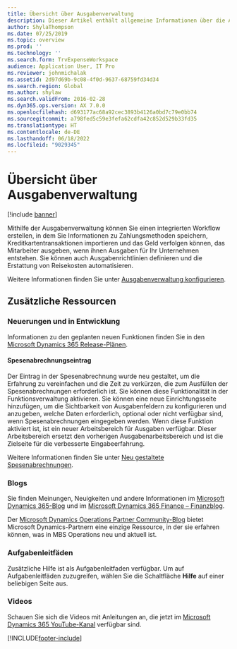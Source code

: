 ```yaml
---
title: Übersicht über Ausgabenverwaltung
description: Dieser Artikel enthält allgemeine Informationen über die Ausgabenverwaltung und Links zu weiteren Ressourcen. Mithilfe der Ausgabenverwaltung können Sie einen integrierten Workflow erstellen, in dem Sie Informationen zu Zahlungsmethoden speichern, Kreditkartentransaktionen importieren und das Geld verfolgen können, das Mitarbeiter ausgeben, wenn ihnen Ausgaben für Ihr Unternehmen entstehen.
author: ShylaThompson
ms.date: 07/25/2019
ms.topic: overview
ms.prod: ''
ms.technology: ''
ms.search.form: TrvExpenseWorkspace
audience: Application User, IT Pro
ms.reviewer: johnmichalak
ms.assetid: 2d97d69b-9c08-4f0d-9637-68759fd34d34
ms.search.region: Global
ms.author: shylaw
ms.search.validFrom: 2016-02-28
ms.dyn365.ops.version: AX 7.0.0
ms.openlocfilehash: d693177ac68a92cec3893b4126a0bd7c79e0bb74
ms.sourcegitcommit: a798fed5c59e3fefa62cdfa42c852d529b33fd35
ms.translationtype: HT
ms.contentlocale: de-DE
ms.lasthandoff: 06/18/2022
ms.locfileid: "9029345"
---
```

# <a name="expense-management-overview"></a>Übersicht über Ausgabenverwaltung

[!include [banner](../includes/banner.md)]

Mithilfe der Ausgabenverwaltung können Sie einen integrierten Workflow erstellen, in dem Sie Informationen zu Zahlungsmethoden speichern, Kreditkartentransaktionen importieren und das Geld verfolgen können, das Mitarbeiter ausgeben, wenn ihnen Ausgaben für Ihr Unternehmen entstehen. Sie können auch Ausgabenrichtlinien definieren und die Erstattung von Reisekosten automatisieren.

Weitere Informationen finden Sie unter [Ausgabenverwaltung konfigurieren](plan-expense-management.md).

## <a name="additional-resources"></a>Zusätzliche Ressourcen

### <a name="whats-new-and-in-development"></a>Neuerungen und in Entwicklung

Informationen zu den geplanten neuen Funktionen finden Sie in den [Microsoft Dynamics 365 Release-Plänen](/dynamics365/release-plans/).

#### <a name="expense-report-entry"></a>Spesenabrechnungseintrag

Der Eintrag in der Spesenabrechnung wurde neu gestaltet, um die Erfahrung zu vereinfachen und die Zeit zu verkürzen, die zum Ausfüllen der Spesenabrechnungen erforderlich ist. Sie können diese Funktionalität in der Funktionsverwaltung aktivieren. Sie können eine neue Einrichtungsseite hinzufügen, um die Sichtbarkeit von Ausgabenfeldern zu konfigurieren und anzugeben, welche Daten erforderlich, optional oder nicht verfügbar sind, wenn Spesenabrechnungen eingegeben werden. Wenn diese Funktion aktiviert ist, ist ein neuer Arbeitsbereich für Ausgaben verfügbar. Dieser Arbeitsbereich ersetzt den vorherigen Ausgabenarbeitsbereich und ist die Zielseite für die verbesserte Eingabeerfahrung.

Weitere Informationen finden Sie unter [Neu gestaltete Spesenabrechnungen](ExpenseWorkspaceNew.md).

### <a name="blogs"></a>Blogs

Sie finden Meinungen, Neuigkeiten und andere Informationen im [Microsoft Dynamics 365-Blog](https://community.dynamics.com/b/msftdynamicsblog?c=Enterprise) und im [Microsoft Dynamics 365 Finance – Finanzblog](https://community.dynamics.com/365/financeandoperations/b/financials).

Der [Microsoft Dynamics Operations Partner Community-Blog](https://community.dynamics.com/partner/b/operationspartnercommunityblog) bietet Microsoft Dynamics-Partnern eine einzige Ressource, in der sie erfahren können, was in MBS Operations neu und aktuell ist.

### <a name="task-guides"></a>Aufgabenleitfäden

Zusätzliche Hilfe ist als Aufgabenleitfaden verfügbar. Um auf Aufgabenleitfäden zuzugreifen, wählen Sie die Schaltfläche **Hilfe** auf einer beliebigen Seite aus.

### <a name="videos"></a>Videos

Schauen Sie sich die Videos mit Anleitungen an, die jetzt im [Microsoft Dynamics 365 YouTube-Kanal](https://www.youtube.com/channel/UCJGCg4rB3QSs8y_1FquelBQ) verfügbar sind.


[!INCLUDE[footer-include](../includes/footer-banner.md)]
